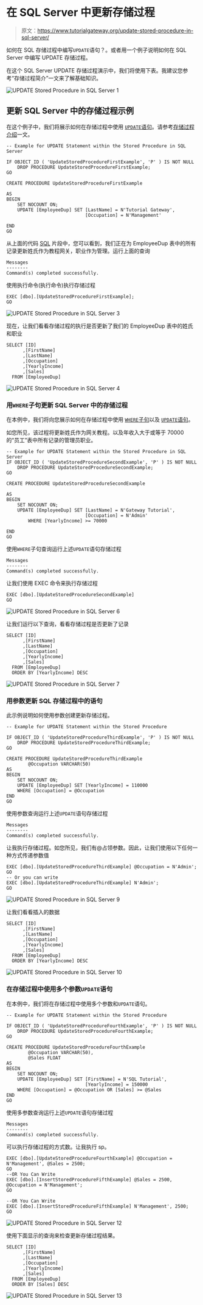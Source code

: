 # 在 SQL Server 中更新存储过程

> 原文：<https://www.tutorialgateway.org/update-stored-procedure-in-sql-server/>

如何在 SQL 存储过程中编写`UPDATE`语句？。或者用一个例子说明如何在 SQL Server 中编写 UPDATE 存储过程。

在这个 SQL Server UPDATE 存储过程演示中，我们将使用下表。我建议您参考“存储过程简介”一文来了解基础知识。

![UPDATE Stored Procedure in SQL Server 1](img/ec59a8d65a626383a08435c0b1bcbab3.png)

## 更新 SQL Server 中的存储过程示例

在这个例子中，我们将展示如何在存储过程中使用 [`UPDATE`语句](https://www.tutorialgateway.org/sql-update-statement/)。请参考[存储过程介绍](https://www.tutorialgateway.org/stored-procedures-in-sql/)一文。

```
-- Example for UPDATE Statement within the Stored Procedure in SQL Server

IF OBJECT_ID ( 'UpdateStoredProcedureFirstExample', 'P' ) IS NOT NULL   
    DROP PROCEDURE UpdateStoredProcedureFirstExample;  
GO

CREATE PROCEDURE UpdateStoredProcedureFirstExample

AS
BEGIN
	SET NOCOUNT ON;
	UPDATE [EmployeeDup] SET [LastName] = N'Tutorial Gateway',
	                         [Occupation] = N'Management'

END
GO
```

从上面的代码 [SQL](https://www.tutorialgateway.org/sql/) 片段中，您可以看到，我们正在为 EmployeeDup 表中的所有记录更新姓氏作为教程网关，职业作为管理。运行上面的查询

```
Messages
--------
Command(s) completed successfully.
```

使用执行命令(执行命令)执行存储过程

```
EXEC [dbo].[UpdateStoredProcedureFirstExample];
GO
```

![UPDATE Stored Procedure in SQL Server 3](img/e11849cb6b7168f276144581614f2031.png)

现在，让我们看看存储过程的执行是否更新了我们的 EmployeeDup 表中的姓氏和职业

```
SELECT [ID]
      ,[FirstName]
      ,[LastName]
      ,[Occupation]
      ,[YearlyIncome]
      ,[Sales]
  FROM [EmployeeDup]
```

![UPDATE Stored Procedure in SQL Server 4](img/da4da16e61566b600481697adacc1a34.png)

### 用`WHERE`子句更新 SQL Server 中的存储过程

在本例中，我们将向您展示如何在存储过程中使用 [`WHERE`子句](https://www.tutorialgateway.org/sql-where-clause/)以及 [`UPDATE`语句](https://www.tutorialgateway.org/sql-update-statement/)。

如您所见，该过程将更新姓氏作为网关教程。以及年收入大于或等于 70000 的“员工”表中所有记录的管理员职业。

```
-- Example for UPDATE Statement within the Stored Procedure in SQL Server
IF OBJECT_ID ( 'UpdateStoredProcedureSecondExample', 'P' ) IS NOT NULL   
    DROP PROCEDURE UpdateStoredProcedureSecondExample;  
GO

CREATE PROCEDURE UpdateStoredProcedureSecondExample

AS
BEGIN
	SET NOCOUNT ON;
	UPDATE [EmployeeDup] SET [LastName] = N'Gateway Tutorial',
	                         [Occupation] = N'Admin'
        WHERE [YearlyIncome] >= 70000

END
GO
```

使用`WHERE`子句查询运行上述`UPDATE`语句存储过程

```
Messages
--------
Command(s) completed successfully.
```

让我们使用 EXEC 命令来执行存储过程

```
EXEC [dbo].[UpdateStoredProcedureSecondExample]
GO
```

![UPDATE Stored Procedure in SQL Server 6](img/d15aa37203edd3bbc0d6ce39d8e001bb.png)

让我们运行以下查询，看看存储过程是否更新了记录

```
SELECT [ID]
      ,[FirstName]
      ,[LastName]
      ,[Occupation]
      ,[YearlyIncome]
      ,[Sales]
  FROM [EmployeeDup]
  ORDER BY [YearlyIncome] DESC
```

![UPDATE Stored Procedure in SQL Server 7](img/3d3682106d05a775b39392bee9521dc5.png)

### 用参数更新 SQL 存储过程中的语句

此示例说明如何使用参数创建更新存储过程。

```
-- Example for UPDATE Statement within the Stored Procedure

IF OBJECT_ID ( 'UpdateStoredProcedureThirdExample', 'P' ) IS NOT NULL   
    DROP PROCEDURE UpdateStoredProcedureThirdExample;  
GO

CREATE PROCEDURE UpdateStoredProcedureThirdExample
        @Occupation VARCHAR(50)
AS
BEGIN
	SET NOCOUNT ON;
	UPDATE [EmployeeDup] SET [YearlyIncome] = 110000
    WHERE [Occupation] = @Occupation	 
END
GO
```

使用参数查询运行上述`UPDATE`语句存储过程

```
Messages
--------
Command(s) completed successfully.
```

让我执行存储过程。如您所见，我们有@占领参数。因此，让我们使用以下任何一种方式传递参数值

```
EXEC [dbo].[UpdateStoredProcedureThirdExample] @Occupation = N'Admin';
GO
-- Or you can write
EXEC [dbo].[UpdateStoredProcedureThirdExample] N'Admin';
GO
```

![UPDATE Stored Procedure in SQL Server 9](img/be2962d90f314aea384d3c4ddc20eca2.png)

让我们看看插入的数据

```
SELECT [ID]
      ,[FirstName]
      ,[LastName]
      ,[Occupation]
      ,[YearlyIncome]
      ,[Sales]
  FROM [EmployeeDup]
  ORDER BY [YearlyIncome] DESC
```

![UPDATE Stored Procedure in SQL Server 10](img/a2d537e9e4e758d57fb95e83426f5eaa.png)

### 在存储过程中使用多个参数`UPDATE`语句

在本例中，我们将在存储过程中使用多个参数和`UPDATE`语句。

```
-- Example for UPDATE Statement within the Stored Procedure

IF OBJECT_ID ( 'UpdateStoredProcedureFourthExample', 'P' ) IS NOT NULL   
    DROP PROCEDURE UpdateStoredProcedureFourthExample;  
GO

CREATE PROCEDURE UpdateStoredProcedureFourthExample
        @Occupation VARCHAR(50),
		@Sales FLOAT
AS
BEGIN
	SET NOCOUNT ON;
	UPDATE [EmployeeDup] SET [FirstName] = N'SQL Tutorial',
	                         [YearlyIncome] = 150000
    WHERE [Occupation] = @Occupation OR [Sales] >= @Sales	 
END
GO
```

使用多参数查询运行上述`UPDATE`语句存储过程

```
Messages
--------
Command(s) completed successfully.
```

可以执行存储过程的方式数。让我执行 sp。

```
EXEC [dbo].[UpdateStoredProcedureFourthExample] @Occupation = N'Management', @Sales = 2500;
GO
--OR You Can Write
EXEC [dbo].[InsertStoredProcedureFifthExample] @Sales = 2500, @Occupation = N'Management';
GO

--OR You Can Write
EXEC [dbo].[InsertStoredProcedureFifthExample] N'Management', 2500;
GO
```

![UPDATE Stored Procedure in SQL Server 12](img/82c3202fc46dd7b6065084163aa30f24.png)

使用下面显示的查询来检查更新存储过程结果。

```
SELECT [ID]
      ,[FirstName]
      ,[LastName]
      ,[Occupation]
      ,[YearlyIncome]
      ,[Sales]
  FROM [EmployeeDup]
  ORDER BY [Sales] DESC
```

![UPDATE Stored Procedure in SQL Server 13](img/491dded7683458f4af37c3ba4f21b404.png)